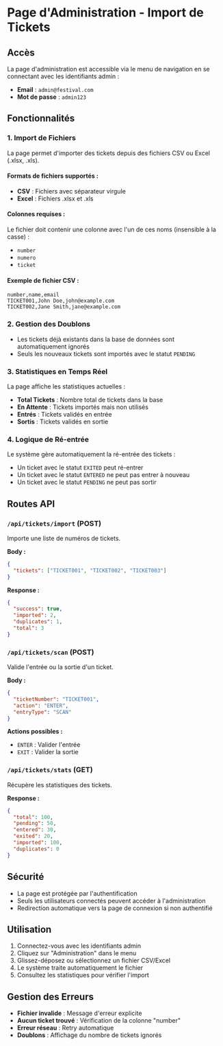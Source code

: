 # Page d'Administration - Import de Tickets

## Accès

La page d'administration est accessible via le menu de navigation en se connectant avec les identifiants admin :
- **Email** : `admin@festival.com`
- **Mot de passe** : `admin123`

## Fonctionnalités

### 1. Import de Fichiers

La page permet d'importer des tickets depuis des fichiers CSV ou Excel (.xlsx, .xls).

#### Formats de fichiers supportés :
- **CSV** : Fichiers avec séparateur virgule
- **Excel** : Fichiers .xlsx et .xls

#### Colonnes requises :
Le fichier doit contenir une colonne avec l'un de ces noms (insensible à la casse) :
- `number`
- `numero`
- `ticket`

#### Exemple de fichier CSV :
```csv
number,name,email
TICKET001,John Doe,john@example.com
TICKET002,Jane Smith,jane@example.com
```

### 2. Gestion des Doublons

- Les tickets déjà existants dans la base de données sont automatiquement ignorés
- Seuls les nouveaux tickets sont importés avec le statut `PENDING`

### 3. Statistiques en Temps Réel

La page affiche les statistiques actuelles :
- **Total Tickets** : Nombre total de tickets dans la base
- **En Attente** : Tickets importés mais non utilisés
- **Entrés** : Tickets validés en entrée
- **Sortis** : Tickets validés en sortie

### 4. Logique de Ré-entrée

Le système gère automatiquement la ré-entrée des tickets :
- Un ticket avec le statut `EXITED` peut ré-entrer
- Un ticket avec le statut `ENTERED` ne peut pas entrer à nouveau
- Un ticket avec le statut `PENDING` ne peut pas sortir

## Routes API

### `/api/tickets/import` (POST)
Importe une liste de numéros de tickets.

**Body :**
```json
{
  "tickets": ["TICKET001", "TICKET002", "TICKET003"]
}
```

**Response :**
```json
{
  "success": true,
  "imported": 2,
  "duplicates": 1,
  "total": 3
}
```

### `/api/tickets/scan` (POST)
Valide l'entrée ou la sortie d'un ticket.

**Body :**
```json
{
  "ticketNumber": "TICKET001",
  "action": "ENTER",
  "entryType": "SCAN"
}
```

**Actions possibles :**
- `ENTER` : Valider l'entrée
- `EXIT` : Valider la sortie

### `/api/tickets/stats` (GET)
Récupère les statistiques des tickets.

**Response :**
```json
{
  "total": 100,
  "pending": 50,
  "entered": 30,
  "exited": 20,
  "imported": 100,
  "duplicates": 0
}
```

## Sécurité

- La page est protégée par l'authentification
- Seuls les utilisateurs connectés peuvent accéder à l'administration
- Redirection automatique vers la page de connexion si non authentifié

## Utilisation

1. Connectez-vous avec les identifiants admin
2. Cliquez sur "Administration" dans le menu
3. Glissez-déposez ou sélectionnez un fichier CSV/Excel
4. Le système traite automatiquement le fichier
5. Consultez les statistiques pour vérifier l'import

## Gestion des Erreurs

- **Fichier invalide** : Message d'erreur explicite
- **Aucun ticket trouvé** : Vérification de la colonne "number"
- **Erreur réseau** : Retry automatique
- **Doublons** : Affichage du nombre de tickets ignorés 